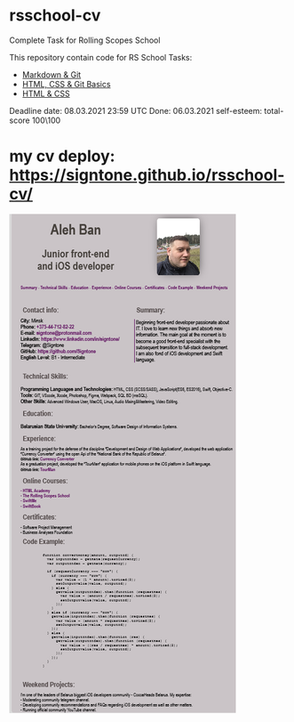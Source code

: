 # rsschool-cv

Complete Task for Rolling Scopes School

This repository contain code for RS School Tasks:

- [Markdown & Git](https://rolling-scopes-school.github.io/roadmap/#/stage0/tasks/git-markdown)
- [HTML, CSS & Git Basics](https://rolling-scopes-school.github.io/roadmap/#/stage0/tasks/html-css-git)
- [HTML & CSS](https://rolling-scopes-school.github.io/roadmap/#/stage0/tasks/html-css)

Deadline date: 08.03.2021 23:59 UTC
Done: 06.03.2021
self-esteem: total-score 100\100

# my cv deploy: https://signtone.github.io/rsschool-cv/

![screenshot](assets/images/Screen.png "Screenshot")

​
